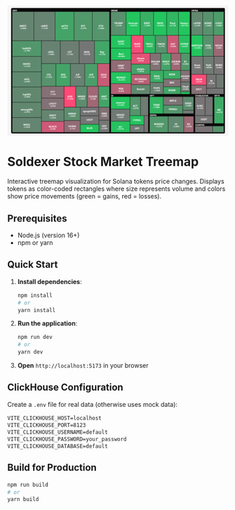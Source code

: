 ![Soldexer Treemap](img/demo.png)


# Soldexer Stock Market Treemap

Interactive treemap visualization for Solana tokens price changes. Displays tokens as color-coded rectangles where size represents volume and colors show price movements (green = gains, red = losses).

## Prerequisites

-   Node.js (version 16+)
-   npm or yarn

## Quick Start

1. **Install dependencies**:

    ```bash
    npm install
    # or
    yarn install
    ```

2. **Run the application**:

    ```bash
    npm run dev
    # or
    yarn dev
    ```

3. **Open** `http://localhost:5173` in your browser

## ClickHouse Configuration

Create a `.env` file for real data (otherwise uses mock data):

```env
VITE_CLICKHOUSE_HOST=localhost
VITE_CLICKHOUSE_PORT=8123
VITE_CLICKHOUSE_USERNAME=default
VITE_CLICKHOUSE_PASSWORD=your_password
VITE_CLICKHOUSE_DATABASE=default
```

## Build for Production

```bash
npm run build
# or
yarn build
```

